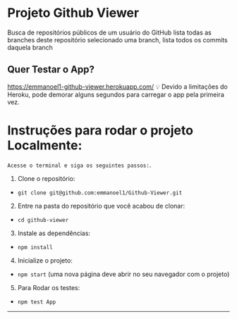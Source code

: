 # Projeto Github Viewer
Busca de repositórios públicos de um usuário do GitHub
lista todas as branches deste repositório
selecionado uma branch, lista todos os commits daquela branch

## Quer Testar o App?
https://emmanoel1-github-viewer.herokuapp.com/
💡 Devido a limitações do Heroku, pode demorar alguns segundos para carregar o app pela primeira vez.

# Instruções para rodar o projeto Localmente:

`Acesse o terminal e siga os seguintes passos:`.

1. Clone o repositório:

  * `git clone git@github.com:emmanoel1/Github-Viewer.git`
  
2. Entre na pasta do repositório que você acabou de clonar:

  * `cd github-viewer`

3. Instale as dependências:

  * `npm install`

4. Inicialize o projeto:

  * `npm start` (uma nova página deve abrir no seu navegador com o projeto)

5. Para Rodar os testes:

  * `npm test App`

---
